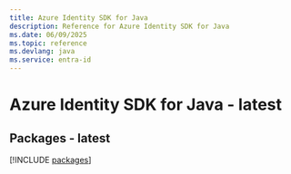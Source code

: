 ```yaml
---
title: Azure Identity SDK for Java
description: Reference for Azure Identity SDK for Java
ms.date: 06/09/2025
ms.topic: reference
ms.devlang: java
ms.service: entra-id
---
```

# Azure Identity SDK for Java - latest
## Packages - latest
[!INCLUDE [packages](identity-index.md)]
